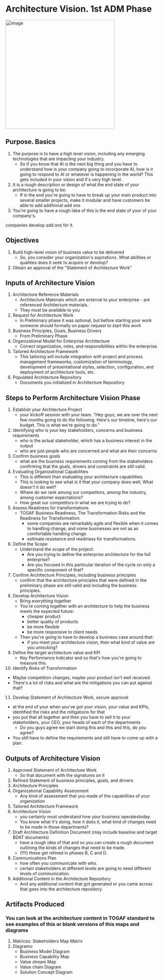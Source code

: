 # Architecture Vision. 1st ADM Phase
<img width="359" alt="image" src="https://github.com/Glareone/AZ-304-305-SA-And-Architecture-Design-In-Depth/assets/4239376/c6a2ee86-8a92-40e0-9c50-6af938c2adb1">

## Purpose. Basics
1) The purpose is to have a high level vision, including any emerging technologies that are impacting your industry.
   - So if you know that AI is the next big thing and you have to understand how is your company going to incorporate AI, how is it going to respond to AI or whatever is happening in the world? This gets included in your vision and it's very high level.
2) It is a rough description or design of what the end state of your architecture is going to be.
   - If in the end you're going to have to break up your main product into several smaller projects, make it modular and have customers be able to add additional add ons
3) You're going to have a rough idea of this is the end state of your of your company's.
   
companies develop add ons for it.
## Objectives
1) Build high-level vision of business value to be delivered
   - So, you consider your organization's aspirations. What abilities or qualities does it seek to acquire or develop?
2) Obtain an approval of the "Statement of Architecture Work"

## Inputs of Architecture Vision
1) Architecture Reference Materials
   - Architecture Materials which are external to your enterprise - are referenced Architecture materials.
   - They must be available to you
2) Request for Architecture Work
   - In Preliminary phase it was optional, but before starting your work someone should formally on paper request to start this work
3) Business Principles, Goals, Business Drivers
   - From Preliminary Phase
4) Organizational Model for Enterprise Architecture
   - Correct organization, roles, and responsibilities within the enterprise. 
5) Tailored Architecture Framework
   - This tailoring will include integration with project and process management frameworks, customization of terminology, development of presentational styles, selection, configuration, and deployment of architecture tools, etc.
6) Populated Architecture Repository
   - Documents you initialized in Architecture Repository

## Steps to Perform Architecture Vision Phase
1) Establish your Architecture Project
   - your kickoff session with your team. "Hey guys, we are over the next few months going to do the following. Here's our timeline, here's our budget. This is what we're going to do."  
2) Identifying who is your key stakeholders, concerns and business requirements
   - who is the actual stakeholder, which has a business interest in the output
   - who are just people who are concerned and what are their concerns  
3) Confirm business goals
   - what are the business requirements coming from the stakeholders confirming that the goals, drivers and constraints are still valid.
4) Evaluating Organizational Capabilities
   - This is different than evaluating your architecture capabilities.
   - This is looking to see what is it that your company does well, What doesn't it do well?
   - Where do we rank among our competitors, among the industry, among customer expectations?
   - How great our competitors in what we are trying to do?
5) Assess Readiness for transformations
   - TOGAF Business Readiness, The Transformation Risks and the Readiness for Transformation:
       * some companies are remarkably agile and flexible when it comes to handling change, and some businesses are not as as comfortable handling change.
       * estimate resistance and readiness for transformations.
6) Define the Scope
   - Understand the scope of the project:
       * Are you trying to define the enterprise architecture for the full enterprise?
       * Are you focused in this particular iteration of the cycle on only a specific component of that?
7) Confirm Architecture Principles, including business principles
   - confirm that the architecture principles that were defined in the preliminary phase are still valid and including the business principles.
8) Develop Architecture Vision
   - Bring everything together
   - You're coming together with an architecture to help the business meets the expected future:
       * cheaper product
       * better quality of products
       * be more flexible
       * be more responsive to client needs
   - Then you're going to have to develop a business case around that:
       * if you meet your architecture vision, then what kind of value are you unlocking?
9) Define the target architecture value and KPI
   - Key Performance Indicator and so that's how you're going to measure this.
10) Identify Risks of Transformation
   -  Maybe competition changes, maybe your product isn't well received.
   -  There's a lot of risks and what are the mitigations you can put against that?
11) Develop Statement of Architecture Work, secure approval
   - at the end of your when you've got your vision, your value and KPIs, identified the risks and the mitigations for that
   - you put that all together and then you have to sell it to your stakeholders, your CEO, your heads of each of the departments
      * Do you guys agree we start doing this and this and this, do you agree?
   - You still have to define the requirements and still have to come up with a plan.

## Outputs of Architecture Vision
1) Approved Statement of Architecture Work
   - So that document with the signatures on it
2) Refined Statement of business principles, goals, and drivers
3) Architecture Principles
4) Organizational Capability Assessment
   - Any kind of assessment that you made of the capabilities of your organization
5) Tailored Architecture Framework
6) Architecture Vision
   - you certainly must understand how your business operatestoday.
   - You know what it's doing, how it does it, what kind of changes need to be made in those departments?
7) Draft Architecture Definition Document (may include baseline and target BDAT documents)
   - have a rough idea of that and so you can create a rough document outlining the kinds of changes that need to be made.
   - (!!!!) these get refined in phases B, C and D.
8) Communications Plan
   - how often you communicate with who.
   - certain stakeholders at different levels are going to need different levels of communication.
9) Additional Content in the Architecture Repository
   - And any additional content that got generated or you came across that goes into the architecture repository.

## Artifacts Produced
### You can look at the architecture content in TOGAF standard to see examples of this or blank versions of this maps and diagrams
1) Matrices: Stakeholders Map Matrix
2) Diagrams:
   - Business Model Diagram
   - Business Capability Map
   - Value stream Map
   - Value chain Diagram
   - Solution Concept Diagram
     
